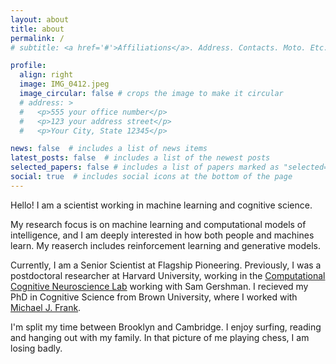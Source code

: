 ```yaml
---
layout: about
title: about
permalink: /
# subtitle: <a href='#'>Affiliations</a>. Address. Contacts. Moto. Etc.

profile:
  align: right
  image: IMG_0412.jpeg
  image_circular: false # crops the image to make it circular
  # address: >
  #   <p>555 your office number</p>
  #   <p>123 your address street</p>
  #   <p>Your City, State 12345</p>

news: false  # includes a list of news items
latest_posts: false  # includes a list of the newest posts
selected_papers: false # includes a list of papers marked as "selected={true}"
social: true  # includes social icons at the bottom of the page
---
```


Hello! I am a scientist working in machine learning and cognitive science. 

My research focus is on machine learning and computational models of intelligence, and I am deeply interested in how both people and machines learn. My reaserch includes reinforcement learning and generative models.

Currently, I am a Senior Scientist at Flagship Pioneering. Previously, I was a postdoctoral researcher at Harvard University, working in the [Computational Cognitive Neuroscience Lab](https://gershmanlab.com) working with Sam Gershman. I recieved my PhD in Cognitive Science from Brown University, where I worked with [Michael J. Frank](https://www.lnccbrown.com).  

I'm split my time between Brooklyn and Cambridge. I enjoy surfing, reading and hanging out with my family. In that picture of me playing chess, I am losing badly.

<!-- Write your biography here. Tell the world about yourself. Link to your favorite [subreddit](http://reddit.com). You can put a picture in, too. The code is already in, just name your picture `prof_pic.jpg` and put it in the `img/` folder.

Put your address / P.O. box / other info right below your picture. You can also disable any of these elements by editing `profile` property of the YAML header of your `_pages/about.md`. Edit `_bibliography/papers.bib` and Jekyll will render your [publications page](/al-folio/publications/) automatically.

Link to your social media connections, too. This theme is set up to use [Font Awesome icons](http://fortawesome.github.io/Font-Awesome/) and [Academicons](https://jpswalsh.github.io/academicons/), like the ones below. Add your Facebook, Twitter, LinkedIn, Google Scholar, or just disable all of them. -->
